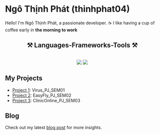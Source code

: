# Ngô Thịnh Phát (thinhphat04)

Hello! I'm Ngô Thịnh Phát, a passionate developer.
 ☕ I like having a cup of coffee early in **the morning to work**
<h2 align="center">⚒️ Languages-Frameworks-Tools ⚒️</h2><br/>
<div align="center">
    <img src="https://skillicons.dev/icons?i=react,bootstrap,mui,html,css,vscode,github,figma,tailwind,git,docker,angular" />
    <img src="https://skillicons.dev/icons?i=nodejs,spring,javascript,mongodb,mysql,dotnet,sqlite,java&theme=light" /><br>
</div>
<!-- ## GitHub Stats
![GitHub followers](https://img.shields.io/github/followers/thinhphat04?style=social) -->

## My Projects
- [Project 1](https://github.com/thinhphat04/Virus_PJ_SEM01): Virus_PJ_SEM01
- [Project 2](https://github.com/thinhphat04/EasyFly_PJ_SEM02): EasyFly_PJ_SEM02
- [Project 3](https://github.com/thinhphat04/Clinic_Management): ClinicOnline_PJ_SEM03

## Blog
Check out my latest [blog post](link-to-blog) for more insights.


